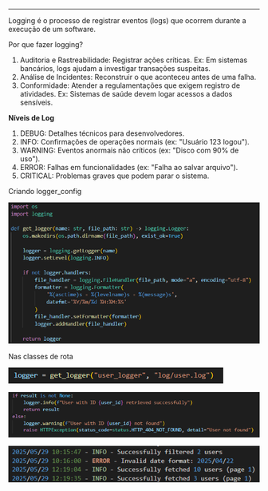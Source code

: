 
---

Logging é o processo de registrar eventos (logs) que ocorrem durante a execução de um software. 

  

Por que fazer logging?

1. Auditoria e Rastreabilidade: Registrar ações críticas. Ex: Em sistemas bancários, logs ajudam a investigar transações suspeitas.
2. Análise de Incidentes: Reconstruir o que aconteceu antes de uma falha.
3. Conformidade: Atender a regulamentações que exigem registro de atividades. Ex: Sistemas de saúde devem logar acessos a dados sensíveis.

**Níveis de Log** 
1. DEBUG: Detalhes técnicos para desenvolvedores.
2. INFO: Confirmações de operações normais (ex: "Usuário 123 logou").
3. WARNING: Eventos anormais não críticos (ex: "Disco com 90% de uso").
4. ERROR: Falhas em funcionalidades (ex: "Falha ao salvar arquivo").
5. CRITICAL: Problemas graves que podem parar o sistema.

Criando logger_config

![Pasted image 20250610151206](../../attachments/Pasted%20image%2020250610151206.png)

Nas classes de rota

![Pasted image 20250610151310](../../attachments/Pasted%20image%2020250610151310.png)

![Pasted image 20250610151326](../../attachments/Pasted%20image%2020250610151326.png)

![Pasted image 20250610151353](../../attachments/Pasted%20image%2020250610151353.png)

